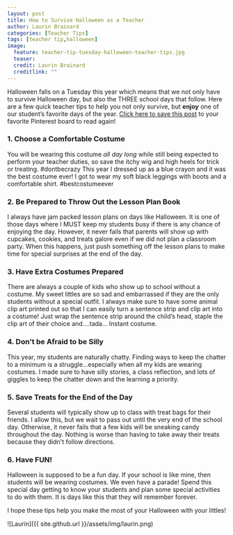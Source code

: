 ```yaml
---
layout: post
title: How to Survive Halloween as a Teacher
author: Laurin Brainard
categories: [Teacher Tips]
tags: [teacher tip,halloween]
image:
  feature: teacher-tip-tuesday-halloween-teacher-tips.jpg
  teaser: 
  credit: Laurin Brainard
  creditlink: ""
--- 
```

Halloween falls on a Tuesday this year which means that we not only have to survive Halloween day, but also the THREE school days that follow. Here are a few quick teacher tips to help you not only survive, but **enjoy** one of our student’s favorite days of the year. [Click here to save this post](https://pin.it/KQXj9VJ) to your favorite Pinterest board to read again!

### 1. Choose a Comfortable Costume 
You will be wearing this costume *all day long* while still being expected to perform your teacher duties, so save the itchy wig and high heels for trick or treating. #dontbecrazy This year I dressed up as a blue crayon and it was the best costume ever! I got to wear my soft black leggings with boots and a comfortable shirt. #bestcostumeever

### 2. Be Prepared to Throw Out the Lesson Plan Book
I always have jam packed lesson plans on days like Halloween. It is one of those days where I MUST keep my students busy if there is any chance of enjoying the day. However, it never fails that parents will show up with cupcakes, cookies, and treats galore even if we did not plan a classroom party. When this happens, just push something off the lesson plans to make time for special surprises at the end of the day. 

### 3. Have Extra Costumes Prepared
There are always a couple of kids who show up to school without a costume. My sweet littles are so sad and embarrassed if they are the only students without a special outfit. I always make sure to have some animal clip art printed out so that I can easily turn a sentence strip and clip art into a costume! Just wrap the sentence strip around the child’s head, staple the clip art of their choice and….tada... Instant costume. 

### 4. Don't be Afraid to be Silly
This year, my students are naturally chatty. Finding ways to keep the chatter to a minimum is a struggle...especially when all my kids are wearing costumes. I made sure to have silly stories, a class reflection, and lots of giggles to keep the chatter down and the learning a priority. 

### 5. Save Treats for the End of the Day
Several students will typically show up to class with treat bags for their friends. I allow this, but we wait to pass out until the very end of the school day. Otherwise, it never fails that a few kids will be sneaking candy throughout the day. Nothing is worse than having to take away their treats because they didn't follow directions. 

### 6. Have FUN! 
Halloween is supposed to be a fun day. If your school is like mine, then students will be wearing costumes. We even have a parade! Spend this special day getting to know your students and plan some special activities to do with them. It is days like this that they will remember forever. 

I hope these tips help you make the most of your Halloween with your littles!

![Laurin]({{ site.github.url }}/assets/img/laurin.png)

